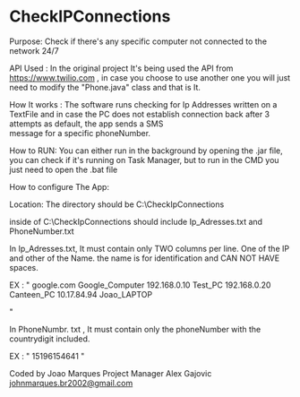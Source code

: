 # CheckIPConnections
Purpose: Check if there's any specific computer not connected to the network 24/7 

API Used : In the original project It's being used the API from https://www.twilio.com , in case you choose to use another one
you will just need to modify the "Phone.java" class and that is It. 

How It works  : The software runs checking for Ip Addresses written on a TextFile and in case 
		     the PC does not establish connection back after 3 attempts as default, the app sends a SMS			
			message for a specific phoneNumber.


How to RUN:    You can either run in the background by opening the .jar file, you can check if it's
		   running on Task Manager, but to run in the CMD you just need to open the .bat file


How to configure The App:


Location: The directory should be C:\CheckIpConnections

inside of C:\CheckIpConnections  should include Ip_Adresses.txt and PhoneNumber.txt


In Ip_Adresses.txt, It must contain only TWO columns per line. One of the IP and other of the Name.
			the name is for identification and CAN NOT HAVE spaces.

EX : 
"
google.com  Google_Computer
192.168.0.10 Test_PC
192.168.0.20 Canteen_PC
10.17.84.94 Joao_LAPTOP

"


In PhoneNumbr.
txt , It must contain only the phoneNumber with the countrydigit included.

EX : 
"
15196154641
"

Coded by Joao Marques
Project Manager Alex Gajovic
johnmarques.br2002@gmail.com
